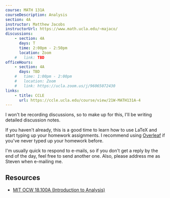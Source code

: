 ```yaml
---
course: MATH 131A
courseDescription: Analysis
section: 4A
instructor: Matthew Jacobs
instructorUrl: https://www.math.ucla.edu/~majaco/
discussions:
    - section: 4A
      days: T
      time: 2:00pm - 2:50pm
      location: Zoom
    #   link: TBD
officeHours:
    - section: 4A
      days: TBD
    #   time: 1:00pm - 2:00pm
    #   location: Zoom
    #   link: https://ucla.zoom.us/j/96065072430
links:
    - title: CCLE
      url: https://ccle.ucla.edu/course/view/21W-MATH131A-4
---
```


I won't be recording discussions, so to make up for this, I'll be writing detailed discussion notes.

If you haven't already, this is a good time to learn how to use LaTeX and start typing up your homework assignments. I recommend using [Overleaf](https://www.overleaf.com/) if you've never typed up your homework before.

I'm usually quick to respond to e-mails, so if you don't get a reply by the end of the day, feel free to send another one. Also, please address me as Steven when e-mailing me.

## Resources

-   [MIT OCW 18.100A (Introduction to Analysis)](https://ocw.mit.edu/courses/mathematics/18-100a-introduction-to-analysis-fall-2012/)

